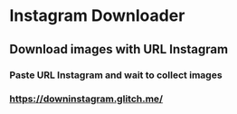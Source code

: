 # Instagram Downloader
## Download images with URL Instagram

### Paste URL Instagram and wait to collect images
### https://downinstagram.glitch.me/
